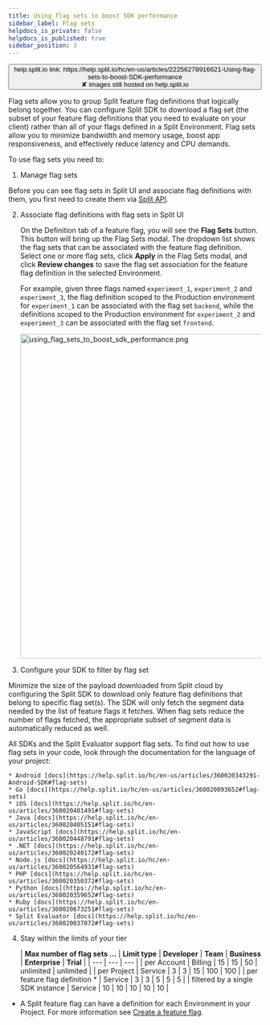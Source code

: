 ```yaml
---
title: Using flag sets to boost SDK performance
sidebar_label: Flag sets
helpdocs_is_private: false
helpdocs_is_published: true
sidebar_position: 3
---
```


<p>
  <button style={{borderRadius:'8px', border:'1px', fontFamily:'Courier New', fontWeight:'800', textAlign:'left'}}> help.split.io link: https://help.split.io/hc/en-us/articles/22256278916621-Using-flag-sets-to-boost-SDK-performance <br /> ✘ images still hosted on help.split.io </button>
</p>

Flag sets allow you to group Split feature flag definitions that logically belong together. You can configure Split SDK to download a flag set (the subset of your feature flag definitions that you need to evaluate on your client) rather than all of your flags defined in a Split Environment. Flag sets allow you to minimize bandwidth and memory usage, boost app responsiveness, and effectively reduce latency and CPU demands.

To use flag sets you need to:

1. Manage flag sets

 Before you can see flag sets in Split UI and associate flag definitions with them, you first need to create them via [Split API](https://docs.split.io/reference/create-flag-set).

2. Associate flag definitions with flag sets in Split UI

   On the Definition tab of a feature flag, you will see the **Flag Sets** button. This button will bring up the Flag Sets modal. The dropdown list shows the flag sets that can be associated with the feature flag definition. Select one or more flag sets, click **Apply** in the Flag Sets modal, and click **Review changes** to save the flag set association for the feature flag definition in the selected Environment.

   For example, given three flags named `experiment_1`, `experiment_2` and `experiment_3`, the flag definition scoped to the Production environment for `experiment_1` can be associated with the flag set `backend`, while the definitions scoped to the Production environment for `experiment_2` and `experiment_3` can be associated with the flag set `frontend`.

   <p class="wysiwyg-indent4">
      <img src="https://help.split.io/hc/article_attachments/30744719369229" alt="using_flag_sets_to_boost_sdk_performance.png" width="646" />
   </p>

3. Configure your SDK to filter by flag set

 Minimize the size of the payload downloaded from Split cloud by configuring the Split SDK to download only feature flag definitions that belong to specific flag set(s). The SDK will only fetch the segment data needed by the list of feature flags it fetches. When flag sets reduce the number of flags fetched, the appropriate subset of segment data is automatically reduced as well.

   All SDKs and the Split Evaluator support flag sets. To find out how to use flag sets in your code, look through the documentation for the language of your project:

    * Android [docs](https://help.split.io/hc/en-us/articles/360020343291-Android-SDK#flag-sets) 
    * Go [docs](https://help.split.io/hc/en-us/articles/360020093652#flag-sets) 
    * iOS [docs](https://help.split.io/hc/en-us/articles/360020401491#flag-sets)
    * Java [docs](https://help.split.io/hc/en-us/articles/360020405151#flag-sets)
    * JavaScript [docs](https://help.split.io/hc/en-us/articles/360020448791#flag-sets)
    * .NET [docs](https://help.split.io/hc/en-us/articles/360020240172#flag-sets)
    * Node.js [docs](https://help.split.io/hc/en-us/articles/360020564931#flag-sets)
    * PHP [docs](https://help.split.io/hc/en-us/articles/360020350372#flag-sets)
    * Python [docs](https://help.split.io/hc/en-us/articles/360020359652#flag-sets)
    * Ruby [docs](https://help.split.io/hc/en-us/articles/360020673251#flag-sets) 
    * Split Evaluator [docs](https://help.split.io/hc/en-us/articles/360020037072#flag-sets)

4. Stay within the limits of your tier

   | **Max number of flag sets ...** | **Limit type** | **Developer** | **Team** | **Business** | **Enterprise** | **Trial** |
| --- | --- | --- |
| per Account | Billing | 15 | 15 | 50 | unlimited | unlimited |
| per Project | Service | 3 | 3 | 15 | 100 | 100 |
| per feature flag definition * | Service | 3 | 3 | 5 | 5 | 5 |
| filtered by a single SDK instance | Service | 10 | 10 | 10 | 10 | 10 |

* A Split feature flag can have a definition for each Environment in your Project. For more information see [Create a feature flag](https://help.split.io/hc/en-us/articles/9058495582349-Create-a-feature-flag).

